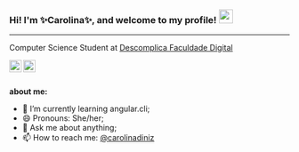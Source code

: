 ### Hi! I'm ✨Carolina✨, and welcome to my profile! <img src="https://media.giphy.com/media/hvRJCLFzcasrR4ia7z/giphy.gif" width="25px">
<hr>

Computer Science Student at <a target="_blank" href="https://descomplica.com.br/faculdade/tecnologia/ciencia-da-computacao/">Descomplica Faculdade Digital </a>

<a href="https://www.linkedin.com/in/carolina-da-silva-diniz-a242b5211/">
  <img align="left" alt="Beatriz's LinkdeIN" width="22px" src="https://cdn-icons-png.flaticon.com/512/174/174857.png" />
</a>

<a href="https://www.instagram.com/is_kaworii/">
  <img align="left" alt="Beatriz's Instagram" width="22px" src="https://upload.wikimedia.org/wikipedia/commons/thumb/a/a5/Instagram_icon.png/1024px-Instagram_icon.png" />
</a>
</br></br>


**about me:**
- 🌱 I’m currently learning angular.cli;
- 😄 Pronouns: She/her;
- 💬 Ask me about anything;
- 📫 How to reach me: <a target="_blank" href="https://www.linkedin.com/in/carolina-da-silva-diniz-a242b5211/">@carolinadiniz </a>

<!--
**carolinadiniz/carolinadiniz** is a ✨ _special_ ✨ repository because its `README.md` (this file) appears on your GitHub profile.
Here are some ideas to get you started:
- 🔭 I’m currently working on ...
- 👯 I’m looking to collaborate on ...
- 🤔 I’m looking for help with ...
- ⚡ Fun fact: ...
-->
